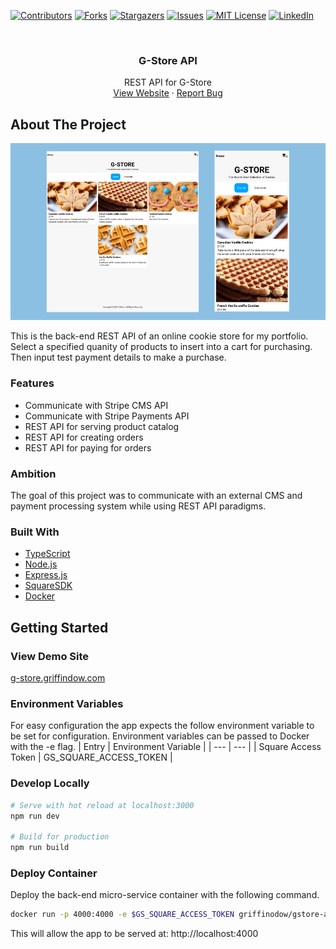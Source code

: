 [![Contributors][contributors-shield]][contributors-url]
[![Forks][forks-shield]][forks-url]
[![Stargazers][stars-shield]][stars-url]
[![Issues][issues-shield]][issues-url]
[![MIT License][license-shield]][license-url]
[![LinkedIn][linkedin-shield]][linkedin-url]

<br />
<div align="center">
  <h3 align="center">G-Store API</h3>
  <p align="center">
    REST API for G-Store
    <br />
    <a href="https://g-store.griffindow.com">View Website</a>
    ·
    <a href="https://github.com/griffinodow/gstore-api/issues">Report Bug</a>
  </p>
</div>

<!-- ABOUT THE PROJECT -->
## About The Project
![Screenshot](./docs/gstore-screenshot.png)

This is the back-end REST API of an online cookie store for my portfolio. Select a specified quanity of products to insert into a cart for purchasing. Then input test payment details to make a purchase.

### Features
- Communicate with Stripe CMS API
- Communicate with Stripe Payments API
- REST API for serving product catalog
- REST API for creating orders
- REST API for paying for orders

### Ambition

The goal of this project was to communicate with an external CMS and payment processing system while using REST API paradigms.

### Built With

* [TypeScript](https://www.typescriptlang.org/)
* [Node.js](https://nodejs.org/)
* [Express.js](https://expressjs.com/)
* [SquareSDK](https://squareup.com/ca/en)
* [Docker](https://www.docker.com/)

<!-- GETTING STARTED -->
## Getting Started
### View Demo Site

[g-store.griffindow.com](https://g-store.griffindow.com/)

### Environment Variables
For easy configuration the app expects the follow environment variable to be set for configuration. Environment variables can be passed to Docker with the -e flag.
| Entry | Environment Variable |
| --- | --- |
| Square Access Token | GS_SQUARE_ACCESS_TOKEN |

### Develop Locally

```bash
# Serve with hot reload at localhost:3000
npm run dev

# Build for production
npm run build
```

### Deploy Container

Deploy the back-end micro-service container with the following command.

```bash
docker run -p 4000:4000 -e $GS_SQUARE_ACCESS_TOKEN griffinodow/gstore-api
```

This will allow the app to be served at: http://localhost:4000

<!-- MARKDOWN LINKS & IMAGES -->
<!-- https://www.markdownguide.org/basic-syntax/#reference-style-links -->
[contributors-shield]: https://img.shields.io/github/contributors/griffinodow/gstore-api.svg?style=for-the-badge
[contributors-url]: https://github.com/griffinodow/gstore-api/graphs/contributors
[forks-shield]: https://img.shields.io/github/forks/griffinodow/gstore-api.svg?style=for-the-badge
[forks-url]: https://github.com/griffinodow/gstore-api/network/members
[stars-shield]: https://img.shields.io/github/stars/griffinodow/gstore-api.svg?style=for-the-badge
[stars-url]: https://github.com/griffinodow/gstore-api/stargazers
[issues-shield]: https://img.shields.io/github/issues/griffinodow/gstore-api.svg?style=for-the-badge
[issues-url]: https://github.com/griffinodow/gstore-api/issues
[license-shield]: https://img.shields.io/github/license/griffinodow/gstore-api.svg?style=for-the-badge
[license-url]: https://github.com/griffinodow/gstore-api/blob/master/LICENSE
[linkedin-shield]: https://img.shields.io/badge/-LinkedIn-black.svg?style=for-the-badge&logo=linkedin&colorB=555
[linkedin-url]: https://linkedin.com/in/griffinodow
